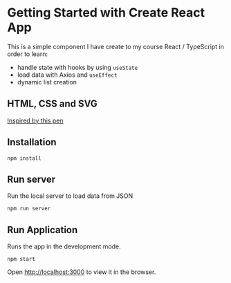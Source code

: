 # Getting Started with Create React App

This is a simple component I have create to my course React / TypeScript in order to learn:

* handle state with hooks by using `useState`
* load data with Axios and `useEffect`
* dynamic list creation

## HTML, CSS and SVG
[Inspired by this pen](https://codepen.io/lbebber/pen/RNgBPP)


## Installation

```
npm install
```

## Run server

Run the local server to load data from JSON

```
npm run server
```

## Run Application

Runs the app in the development mode.

```
npm start
```

Open [http://localhost:3000](http://localhost:3000) to view it in the browser.

